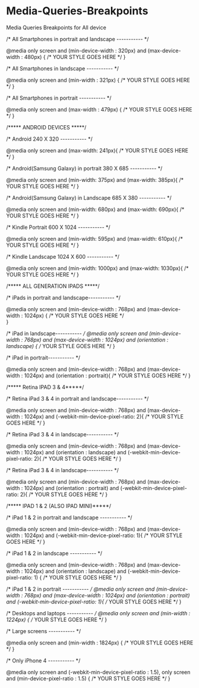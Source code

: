 Media-Queries-Breakpoints
=========================

Media Queries Breakpoints for All device 


/* All Smartphones in portrait and landscape ----------- */

@media only screen 
and (min-device-width : 320px) 
and (max-device-width : 480px) {
/* YOUR STYLE GOES HERE */
}

/* All Smartphones in landscape ----------- */

@media only screen 
and (min-width : 321px) {
/* YOUR STYLE GOES HERE */
}

/* All Smartphones in portrait ----------- */

@media only screen 
and (max-width : 479px) {
/* YOUR STYLE GOES HERE */
}

/***** ANDROID DEVICES *****/


/* Android 240 X 320 ----------- */

@media only screen
and (max-width: 241px){
/* YOUR STYLE GOES HERE */
}

/* Android(Samsung Galaxy) in portrait 380 X 685 ----------- */

@media only screen
and (min-width: 375px)
and (max-width: 385px){
/* YOUR STYLE GOES HERE */
}

/* Android(Samsung Galaxy) in Landscape 685 X  380 ----------- */

@media only screen
and (min-width: 680px)
and (max-width: 690px){
/* YOUR STYLE GOES HERE */
}

/* Kindle Portrait 600 X 1024 ----------- */

@media only screen
and (min-width: 595px)
and (max-width: 610px){
/* YOUR STYLE GOES HERE */
}

/* Kindle Landscape 1024 X 600 ----------- */

@media only screen
and (min-width: 1000px)
and (max-width: 1030px){
/* YOUR STYLE GOES HERE */
}

/***** ALL GENERATION IPADS *****/


/* iPads in portrait and landscape----------- */

@media only screen 
and (min-device-width : 768px) 
and (max-device-width : 1024px) {
/* YOUR STYLE GOES HERE */  
}

/* iPad in landscape----------- */
@media only screen 
and (min-device-width : 768px) 
and (max-device-width : 1024px) 
and (orientation : landscape) {
/* YOUR STYLE GOES HERE */
}

/* iPad in portrait----------- */

@media only screen 
and (min-device-width : 768px) 
and (max-device-width : 1024px) 
and (orientation : portrait){
/* YOUR STYLE GOES HERE */
}



/***** Retina IPAD 3 & 4*****/


/* Retina iPad 3 & 4 in portrait and landscape----------- */

@media only screen 
and (min-device-width : 768px) 
and (max-device-width : 1024px)
and (-webkit-min-device-pixel-ratio: 2){
/* YOUR STYLE GOES HERE */
}

/* Retina iPad 3 & 4 in landscape----------- */


@media only screen 
and (min-device-width : 768px) 
and (max-device-width : 1024px) 
and (orientation : landscape)
and (-webkit-min-device-pixel-ratio: 2){
/* YOUR STYLE GOES HERE */
}

/* Retina iPad 3 & 4 in landscape----------- */


@media only screen 
and (min-device-width : 768px) 
and (max-device-width : 1024px) 
and (orientation : portrait)
and (-webkit-min-device-pixel-ratio: 2){
/* YOUR STYLE GOES HERE */
}




/***** IPAD 1 & 2 (ALSO IPAD MINI)*****/


/* iPad 1 & 2 in portrait and landscape ----------- */

@media only screen 
and (min-device-width : 768px) 
and (max-device-width : 1024px) 
and (-webkit-min-device-pixel-ratio: 1){
/* YOUR STYLE GOES HERE */
}

/* iPad 1 & 2 in landscape ----------- */

@media only screen 
and (min-device-width : 768px) 
and (max-device-width : 1024px) 
and (orientation : landscape)
and (-webkit-min-device-pixel-ratio: 1)  {
/* YOUR STYLE GOES HERE */
}

/* iPad 1 & 2 in portrait ----------- */
@media only screen 
and (min-device-width : 768px) 
and (max-device-width : 1024px) 
and (orientation : portrait) 
and (-webkit-min-device-pixel-ratio: 1){
/* YOUR STYLE GOES HERE */
}

/* Desktops and laptops ----------- */
@media only screen 
and (min-width : 1224px) {
/* YOUR STYLE GOES HERE */
}

/* Large screens ----------- */

@media only screen 
and (min-width : 1824px) {
/* YOUR STYLE GOES HERE */
}

/* Only iPhone 4 ----------- */

@media
only screen and (-webkit-min-device-pixel-ratio : 1.5),
only screen and (min-device-pixel-ratio : 1.5) {
/* YOUR STYLE GOES HERE */
}
